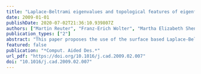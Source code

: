 ```yaml
---
title: "Laplace-Beltrami eigenvalues and topological features of eigenfunctions for statistical shape analysis"
date: 2009-01-01
publishDate: 2020-07-02T21:36:10.939807Z
authors: ["Martin Reuter", "Franz-Erich Wolter", "Martha Elizabeth Shenton", "Marc Niethammer"]
publication_types: ["2"]
abstract: "This paper proposes the use of the surface based Laplace-Beltrami and the volumetric Laplace eigenvalues and -functions as shape descriptors for the comparison and analysis of shapes. These spectral measures are isometry invariant and therefore allow for shape comparisons with minimal shape pre-processing. In particular, no registration, mapping, or remeshing is necessary. The discriminatory power of the 2D surface and 3D solid methods is demonstrated on a population of female caudate nuclei (a subcortical gray matter structure of the brain, involved in memory function, emotion processing, and learning) of normal control subjects and of subjects with schizotypal personality disorder. The behavior and properties of the Laplace-Beltrami eigenvalues and -functions are discussed extensively for both the Dirichlet and Neumann boundary condition showing advantages of the Neumann vs. the Dirichlet spectra in 3D. Furthermore, topological analyses employing the Morse-Smale complex (on the surfaces) and the Reeb graph (in the solids) are performed on selected eigenfunctions, yielding shape descriptors, that are capable of localizing geometric properties and detecting shape differences by indirectly registering topological features such as critical points, level sets and integral lines of the gradient field across subjects. The use of these topological features of the Laplace-Beltrami eigenfunctions in 2D and 3D for statistical shape analysis is novel."
featured: false
publication: "*Comput. Aided Des.*"
url_pdf: "https://doi.org/10.1016/j.cad.2009.02.007"
doi: "10.1016/j.cad.2009.02.007"
---
```


